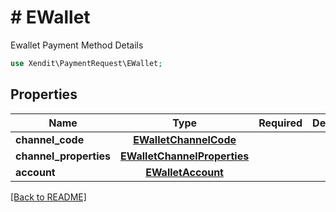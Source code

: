 # # EWallet
Ewallet Payment Method Details

```php
use Xendit\PaymentRequest\EWallet;
```

## Properties

| Name | Type | Required | Description | Examples |
|------------|:-------------:|:-------------:|-------------|:-------------:|
| **channel_code** | [**EWalletChannelCode**](EWalletChannelCode.md) |  |  | null |
| **channel_properties** | [**EWalletChannelProperties**](EWalletChannelProperties.md) |  |  | null |
| **account** | [**EWalletAccount**](EWalletAccount.md) |  |  | null |


[[Back to README]](../../README.md)
